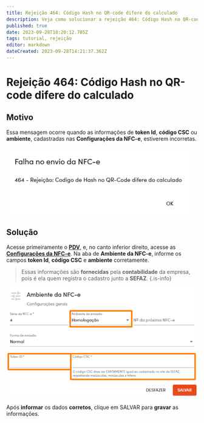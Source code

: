 ```yaml
---
title: Rejeição 464: Código Hash no QR-code difere do calculado
description: Veja como solucionar a rejeição 464: Código Hash no QR-code difere do calculado no Gweb.
published: true
date: 2023-09-28T18:20:12.705Z
tags: tutorial, rejeição
editor: markdown
dateCreated: 2023-09-28T14:21:37.362Z
---
```


# Rejeição 464: Código Hash no QR-code difere do calculado

## Motivo

Essa mensagem ocorre quando as informações de **token Id**, **código CSC** ou **ambiente**, cadastradas nas **Configurações da NFC-e**, estiverem incorretas.

![Texto da rejeição](/tutoriais/rejeicoes/464/msg_rej_464.png)

## Solução

Acesse primeiramente o [**PDV**](/movimentos/pdv), e, no canto inferior direito, acesse as [**Configurações da NFC-e**](/movimentos/pdv#configurações-da-nfc-e). Na aba de **Ambiente da NFC-e**, informe os campos **token Id**, **código CSC** e **ambiente** corretamente.

> Essas informações são **fornecidas** pela **contabilidade** da empresa, pois é ela quem registra o cadastro junto a **SEFAZ**.
{.is-info}

![Solução da rejeição](/tutoriais/rejeicoes/464/sol_rej_464.png)

Após **informar** os dados **corretos**, clique em <span class="mat-button mat-accent">SALVAR</span> para **gravar** as informações.

